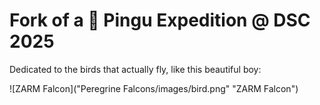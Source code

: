 # Fork of a 🐧 Pingu Expedition @ DSC 2025

Dedicated to the birds that actually fly, like this beautiful boy:

![ZARM Falcon]("Peregrine Falcons/images/bird.png" "ZARM Falcon")